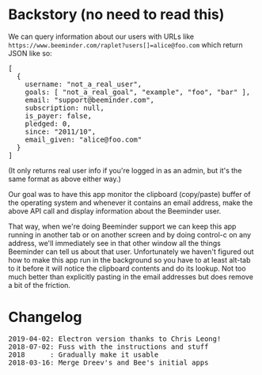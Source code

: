 <h1>Backstory (no need to read this)</h1>

<p>
We can query information about our users with URLs like
<code>https://www.beeminder.com/raplet?users[]=alice@foo.com</code>
which return JSON like so:

<pre>
[
  {
    username: "not_a_real_user",
    goals: [ "not_a_real_goal", "example", "foo", "bar" ],
    email: "support@beeminder.com",
    subscription: null,
    is_payer: false,
    pledged: 0,
    since: "2011/10",
    email_given: "alice@foo.com"
  }
]
</pre>
  
(It only returns real user info if you're logged in as an admin, but it's the same format as above either way.)
</p>

<p>
Our goal was to have this app monitor the clipboard (copy/paste) buffer of the operating system and whenever it contains an email address, make the above API call and display information about the Beeminder user.
</p>

<p>
That way, when we're doing Beeminder support we can keep this app running in another tab or on another screen and by doing control-c on any address, we'll immediately see in that other window all the things Beeminder can tell us about that user.
Unfortunately we haven't figured out how to make this app run in the background so you have to at least alt-tab to it before it will notice the clipboard contents and do its lookup.
Not too much better than explicitly pasting in the email addresses but does remove a bit of the friction.
</p>

# Changelog

<pre>
2019-04-02: Electron version thanks to Chris Leong!
2018-07-02: Fuss with the instructions and stuff
2018      : Gradually make it usable
2018-03-16: Merge Dreev's and Bee's initial apps
</pre>
